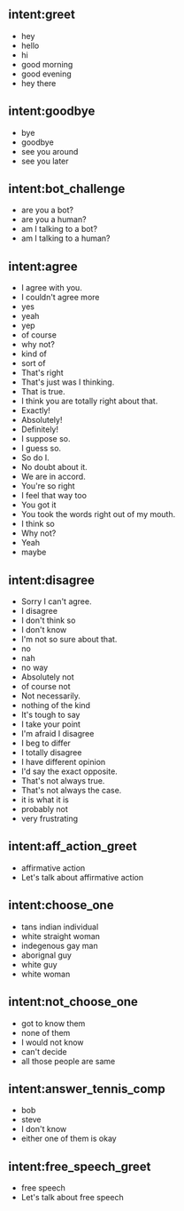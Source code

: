 <!---------------------------------------------------------
  General Intents
---------------------------------------------------------->
## intent:greet
- hey
- hello
- hi
- good morning
- good evening
- hey there

## intent:goodbye
- bye
- goodbye
- see you around
- see you later

## intent:bot_challenge
- are you a bot?
- are you a human?
- am I talking to a bot?
- am I talking to a human?

## intent:agree
- I agree with you.
- I couldn't agree more
- yes
- yeah
- yep
- of course
- why not?
- kind of
- sort of
- That's right
- That's just was I thinking.
- That is true.
- I think you are totally right about that.
- Exactly!
- Absolutely!
- Definitely!
- I suppose so.
- I guess so.
- So do I.
- No doubt about it.
- We are in accord.
- You're so right
- I feel that way too
- You got it
- You took the words right out of my mouth.
- I think so
- Why not?
- Yeah
- maybe

## intent:disagree
- Sorry I can't agree.
- I disagree
- I don't think so
- I don't know
- I'm not so sure about that.
- no
- nah
- no way
- Absolutely not
- of course not
- Not necessarily.
- nothing of the kind
- It's tough to say
- I take your point
- I'm afraid I disagree
- I beg to differ
- I totally disagree
- I have different opinion
- I'd say the exact opposite.
- That's not always true.
- That's not always the case.
- it is what it is
- probably not
- very frustrating

<!---------------------------------------------------------
  Affirmative Action Specific Intents
---------------------------------------------------------->

## intent:aff_action_greet
- affirmative action
- Let's talk about affirmative action

## intent:choose_one
- tans indian individual
- white straight woman
- indegenous gay man
- aborignal guy
- white guy
- white woman

## intent:not_choose_one
- got to know them
- none of them
- I would not know
- can't decide
- all those people are same

## intent:answer_tennis_comp
- bob
- steve
- I don't know
- either one of them is okay

<!---------------------------------------------------------
  Free Speech Specific Intents
---------------------------------------------------------->

## intent:free_speech_greet
- free speech
- Let's talk about free speech